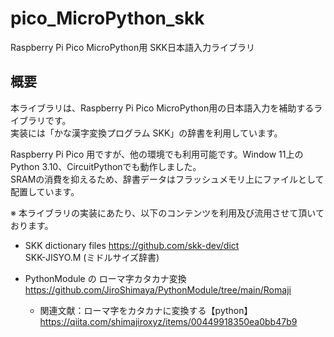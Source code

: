 # pico_MicroPython_skk
Raspberry Pi Pico MicroPython用 SKK日本語入力ライブラリ

## 概要

本ライブラリは、Raspberry Pi Pico MicroPython用の日本語入力を補助するライブラリです。  
実装には「かな漢字変換プログラム SKK」の辞書を利用しています。  

Raspberry Pi Pico 用ですが、他の環境でも利用可能です。Window 11上のPython 3.10、CircuitPythonでも動作しました。  
SRAMの消費を抑えるため、辞書データはフラッシュメモリ上にファイルとして配置しています。  

※ 本ライブラリの実装にあたり、以下のコンテンツを利用及び流用させて頂いております。 
* SKK dictionary files https://github.com/skk-dev/dict  
  SKK-JISYO.M (ミドルサイズ辞書)  

* PythonModule の ローマ字カタカナ変換   
  https://github.com/JiroShimaya/PythonModule/tree/main/Romaji  
  * 関連文献：ローマ字をカタカナに変換する【python】  
  https://qiita.com/shimajiroxyz/items/00449918350ea0bb47b9

